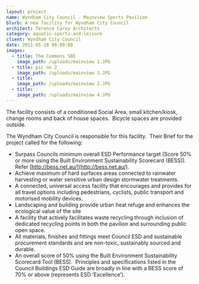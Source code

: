 ```yaml
---
layout: project
name: Wyndham City Council - Mainview Sports Pavilion
blurb: A new facility for Wyndham City Council
architect: Terence Carey Architects
category: aquatic-sports-and-leisure
client: Wyndham City Council
date: 2011-05-18 00:00:00
images:
  - title: The Commons SBE
    image_path: /uploads/mainview 1.JPG
  - title: pic no 2
    image_path: /uploads/mainview 3.JPG
  - title:
    image_path: /uploads/mainview 2.JPG
  - title:
    image_path: /uploads/mainview 4.JPG
---
```



The facility consists of a conditioned Social Area, small kitchen/kiosk, change rooms and back of house spaces.&nbsp; Bicycle spaces are provided outside.

The Wyndham City Council is responsible for this facility.&nbsp; Their Brief for the project called for the following:

* Surpass Councils minimum overall ESD Performance target (Score 50% or more using the Built Environment Sustainability Scorecard (BESS)). Refer [http://bess.net.au/](http://bess.net.au/).
* Achieve maximum of hard surfaces areas connected to rainwater harvesting or water sensitive urban design stormwater treatments.
* A connected, universal access facility that encourages and provides for all travel options including pedestrians, cyclists, public transport and motorised mobility devices.
* Landscaping and building provide urban heat refuge and enhances the ecological value of the site
* A facility that actively facilitates waste recycling through inclusion of dedicated recycling points in both the pavilion and surrounding public open space.
* All materials, finishes and fittings meet Council ESD and sustainable procurement standards and are non-toxic, sustainably sourced and durable.
* An overall score of 50% using the Built Environment Sustainability Scorecard Tool (BESS).&nbsp; Principles and specifications listed in the Council Buildings ESD Guide are broadly in line with a BESS score of 70% or above (represents ESD ‘Excellence’).&nbsp;

<div><div id="ftn1"><p>&nbsp;</p></div></div>

<div id="ftn1"><p>&nbsp;</p></div>